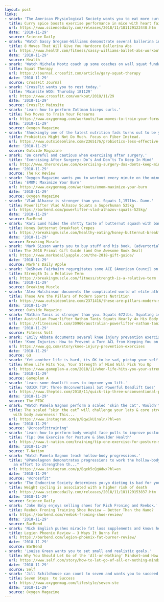 ```yaml
---
layout: post
links:
- snark: 'The American Physiological Society wants you to eat more curry spice to improve exercise performance.'
  title: Curry spice boosts exercise performance in mice with heart failure
  url: https://www.sciencedaily.com/releases/2018/11/181129122448.htm
  date: '2018-11-29'
  source: Science Daily
- snark: 'Watch Sassy Gregson-Williams demonstrate several ballerina inspired movements.'
  title: 8 Moves That Will Give You Hardcore Ballerina Abs
  url: https://www.health.com/fitness/sassy-williams-ballet-abs-workout-video
  date: '2018-11-29'
  source: Health
- snark: 'Watch Michele Mootz coach up some coaches on wall squat fundamentals.'
  title: Squat Therapy
  url: https://journal.crossfit.com/article/gary-squat-therapy
  date: '2018-11-29'
  source: CrossFit Journal
- snark: 'CrossFit wants you to rest today.'
  title: 'Mainsite WOD: Thursday 181129'
  url: https://www.crossfit.com/workout/2018/11/29
  date: '2018-11-29'
  source: CrossFit Mainsite
- snark: 'Learn how to perform Zottman biceps curls.'
  title: Two Moves to Train Your Forearms
  url: https://www.oxygenmag.com/workouts/two-moves-to-train-your-forearms
  date: '2018-11-29'
  source: Oxygen Magazine
- snark: 'Shockingly one of the latest nutrition fads turns out to be yet another dud when studied properly. You need to eat more fiber. Your gut bacteria is fine.'
  title: Probiotics Might Not Do Much. Focus on Fiber Instead.
  url: https://www.outsideonline.com/2365176/probiotics-less-effective-than-prebiotics?utm_campaign=rss&utm_source=rss&utm_medium=xmlfeed
  date: '2018-11-29'
  source: Outside Magazine
- snark: 'Be careful and cautious when exercising after surgery.'
  title: 'Exercising After Surgery: Do’s And Don’ts To Keep In Mind'
  url: http://www.therxreview.com/exercising-surgery-dos-donts-keep-mind/
  date: '2018-11-29'
  source: The Rx Review
- snark: 'Oxygen Magazine wants you to workout every minute on the minute for fifteen minutes. EMOM, where have I heard of that workout style before?'
  title: 'EMOM: Maximize Your Burn'
  url: https://www.oxygenmag.com/workouts/emom-maximize-your-burn
  date: '2018-11-29'
  source: Oxygen Magazine
- snark: 'Vlad Alhazov is stronger than you. Squats 1,157lbs. Damn.'
  title: Powerlifter Vlad Alhazov Squats a Superhuman 525kg
  url: https://barbend.com/powerlifter-vlad-alhazov-squats-525kg/
  date: '2018-11-29'
  source: BarBend
- snark: 'Kari Lund hides the sh!tty taste of butternut squash with banana, cinnamon, and pumpkin spice.'
  title: Honey Butternut Breakfast Crepes
  url: https://breakingmuscle.com/healthy-eating/honey-butternut-breakfast-crepes
  date: '2018-11-29'
  source: Breaking Muscle
- snark: 'Mark Sisson wants you to buy stuff and his book. (advertorial)'
  title: The 2018 Primal Gift Guide (and One Awesome Book Deal)
  url: https://www.marksdailyapple.com/the-2018-gift-guide/
  date: '2018-11-29'
  source: Mark's Daily Apple
- snark: 'DeShawn Fairbairn regurgitates some ACE (American Council on Exercise) wisdom.'
  title: Strength Is a Relative Term
  url: https://breakingmuscle.com/fitness/strength-is-a-relative-term
  date: '2018-11-29'
  source: Breaking Muscle
- snark: 'Alex Hutchinson documents the complicated world of elite athlete nutrition.'
  title: These Are the Pillars of Modern Sports Nutrition
  url: https://www.outsideonline.com/2371416/these-are-pillars-modern-sports-nutrition?utm_campaign=rss&utm_source=rss&utm_medium=xmlfeed
  date: '2018-11-29'
  source: Outside Magazine
- snark: "Nathan Tanis is stronger than you. Squats 672lbs. Squating is easier when you're upside down."
  title: Australian Powerlifter Nathan Tanis Squats Nearly 4x His Body Weight
  url: https://fitnessvolt.com/30960/australian-powerlifter-nathan-tanis-squats-nearly-4x-his-body-weight/
  date: '2018-11-29'
  source: Fitness Volt
- snark: 'Emily Abbate documents several knee injury prevention exercises.'
  title: 'Knee Injuries: How to Prevent a Torn ACL from Keeping You on the Sidelines'
  url: https://www.gq.com/story/knee-injury-prevention-exercises
  date: '2018-11-29'
  source: GQ
- snark: 'Yet another life is hard, its OK to be sad, pickup your self up article.'
  title: When Life Hits You, Your Strength of Mind Will Pick You Up
  url: https://www.gameplan-a.com/2018/11/when-life-hits-you-your-strength-of-mind-will-pick-you-up/
  date: '2018-11-29'
  source: Gameplan A
- snark: 'Learn some deadlift cues to improve you lift.'
  title: 'QUICK TIP: Three Unconventional but Powerful Deadlift Cues'
  url: https://www.theptdc.com/2018/11/quick-tip-three-unconventional-powerful-deadlift-cues/
  date: '2018-11-29'
  source: The PTDC
- snark: "Watch Pamela Gagnon perform a scaled 'skin the cat'. Wouldn't the scaled method be called 'skin the kitty'?"
  title: The scaled “skin the cat” will challenge your lats & core strength - along
    with body awareness! This...
  url: https://www.instagram.com/p/BqwikUinaln/?hl=en
  date: '2018-11-29'
  source: "@crossfittraining"
- snark: 'Learn how to perform body weight face pulls to improve posture and shoulder health.'
  title: 'Tip: One Exercise for Posture & Shoulder Health'
  url: https://www.t-nation.com/training/tip-one-exercise-for-posture-shoulder-health
  date: '2018-11-29'
  source: T-Nation
- snark: 'Watch Pamela Gagnon teach hollow-body progressions.'
  title: "@Pamelagnon demonstrates progressions to work the hollow-body position in
    an effort to strengthen th..."
  url: https://www.instagram.com/p/Bqxk5cQgWdw/?hl=en
  date: '2018-11-29'
  source: "@crossfit"
- snark: 'The Endocrine Society determines yo-yo dieting is bad for your health.'
  title: Weight cycling is associated with a higher risk of death
  url: https://www.sciencedaily.com/releases/2018/11/181129153837.htm
  date: '2018-11-29'
  source: Science Daily
- snark: 'Jake Boly enjoys selling shoes for Rich Froning and Reebok.'
  title: Reebok Froning Training Shoe Review — Better Than the Nano?
  url: https://barbend.com/reebok-froning-shoe-review/
  date: '2018-11-29'
  source: BarBend
- snark: 'Nick English pushes miracle fat loss supplements and knows how to build affiliate links. More money for his corporate overlords.'
  title: Legion Phoenix Review – 3 Ways It Burns Fat
  url: https://barbend.com/legion-phoenix-fat-burner-review/
  date: '2018-11-29'
  source: BarBend
- snark: 'Louise Green wants you to set small and realistic goals.'
  title: Why You Should Let Go of the 'All-or-Nothing' Mindset—and How to Do It
  url: https://www.self.com/story/how-to-let-go-of-all-or-nothing-mindset
  date: '2018-11-29'
  source: Self
- snark: 'Jill Schildhouse can count to seven and wants you to succeed.'
  title: Seven Steps  to Success
  url: https://www.oxygenmag.com/lifestyle/seven-ste
  date: '2018-11-29'
  source: Oxygen Magazine
---
```

